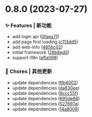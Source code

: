 # 0.8.0 (2023-07-27)


### ✨ Features | 新功能

* add login api ([0faea71](https://github.com/zhensherlock/management-system-frontend/commit/0faea71bdcaf2bfdda1bf0184c05db904252c51e))
* add page first loading ([c113dd5](https://github.com/zhensherlock/management-system-frontend/commit/c113dd5c59e89170116b3049b05f9d65dacdce7a))
* add web-info ([485bc02](https://github.com/zhensherlock/management-system-frontend/commit/485bc024681999e752a6cf61cf542f3610612aeb))
* initial framework ([28b8ed0](https://github.com/zhensherlock/management-system-frontend/commit/28b8ed0c124d227c273add82256cf1bb9cc03899))
* support i18n ([affa098](https://github.com/zhensherlock/management-system-frontend/commit/affa09820d34f5c65c2d8dcff3ab47c972e54738))


### 🎫 Chores | 其他更新

* update dependencies ([ffb4002](https://github.com/zhensherlock/management-system-frontend/commit/ffb40028da2d6b7eb4e208d04adcd47b6d2032ad))
* update dependencies ([da830ee](https://github.com/zhensherlock/management-system-frontend/commit/da830ee3cc18c86591483a0e2b034b2ae2691175))
* update dependencies ([8ccc55f](https://github.com/zhensherlock/management-system-frontend/commit/8ccc55fa59a020bd5bdeff601894f316b96efe51))
* update dependencies ([695de88](https://github.com/zhensherlock/management-system-frontend/commit/695de888d39cca61b1808f6a9a3c2fe45c39aecf))
* update dependencies ([527697a](https://github.com/zhensherlock/management-system-frontend/commit/527697ab70dd4681de977d0d136c395316ba5f36))
* update dependencies ([14a8008](https://github.com/zhensherlock/management-system-frontend/commit/14a8008fa15eb6182f6fdae4c7c263d804d20ce5))



